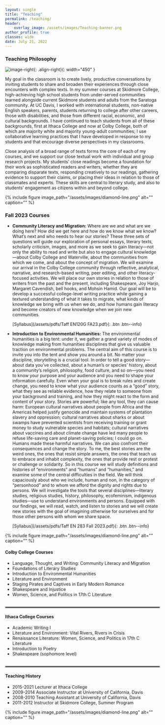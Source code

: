 ```yaml
---
layout: single
title: "Teaching"
permalink: /teaching/
header:
    overlay_image: /assets/images/Teaching-banner.png
author_profile: true
classes: wide
date: July 21, 2022
---
```


### Teaching Philosophy

![image-right](/assets/images/20140509_dyani_taff_5060.jpg){: .align-right}{: width="450" }

My goal in the classroom is to create lively, productive conversations by inviting students to share and broaden their experiences through close encounters with complex texts. In my summer courses at Skidmore College, high-achieving high school students from under-served communities learned alongside current Skidmore students and adults from the Saratoga community. At UC Davis, I worked with international students, non-native English speakers, parents, students returning to college after other careers, those with disabilities, and those from different racial, economic, and cultural backgrounds. I have continued to teach students from all of these backgrounds, first at Ithaca College and now at Colby College, both of which are majority white and majority young-adult communities; I use collaborative learning practices that I have developed in response to my students and that encourage diverse perspectives in my classrooms.

Close analysis of a broad range of texts forms the core of each of my courses, and we support our close textual work with individual and group research projects. My students’ close readings become a foundation for their work as sophisticated readers and writers, whether they are comparing disparate texts, responding creatively to our readings, gathering evidence to support their claims, or placing their ideas in relation to those of classmates and experts. These skills are central to literary study, and also to students’ engagement as citizens within and beyond college.

{% include figure image_path="/assets/images/diamond-line.png" alt="" caption="" %}

### Fall 2023 Courses 

- **Community Literacy and Migration:** Where are we and what are we doing here? How did we get here and how do we know what we know? What’s next and who needs to hear our stories? These three sets of questions will guide our exploration of personal essays, literary texts, scholarly criticism, images, and more as we seek to gain literacy—not only the ability to read and write but also to engage cultural knowledge—about Colby College and Waterville, about the communities from which we come, and about the concept of migration. We will examine our arrival in the Colby College community through reflective, analytical, narrative, and research-based writing, peer editing, and other literacy-focused activities. We will place our own stories in relation to those of writers from the past and the present, including Shakespeare, Joy Harjo, Margaret Cavendish, bell hooks, and Mohsin Hamid. Our goal will be to develop a successful college-level writing practice while gaining a textured understanding of what it takes to migrate, what kinds of knowledge we bring with us when we do, and how humans gain literacy and become creators of new knowledge when we join new communities.

     [Syllabus](/assets/pdfs/Taff EN120G FA23.pdf){: .btn .btn--info}


- **Introduction to Environmental Humanities:** The environmental humanities is a big tent: under it, we gather a grand variety of modes of knowledge making from humanities disciplines that give us valuable traction on environmental problems. The central aim of this course is to invite you into the tent and show you around a bit. No matter your discipline, storytelling is a crucial tool. In order to tell a good story—about data you’ve collected, about a human’s or species’ history, about a community’s religion, philosophy, food culture, and so on—you need to know your purpose and your audience and you need to shape your information carefully. Even when your goal is to break rules and create change, you need to know what your audience counts as a “good” story, what they see as reliable evidence, how they relate to someone from your background and training, and how they might react to the form and content of your story. Stories are powerful; like any tool, they can cause harm: European cultural narratives about people from Africa and the Americas helped justify genocide and maintain systems of plantation slavery and oppression; cultural narratives about sharks or about swamps have prevented scientists from receiving training or grant money to study vulnerable species and habitats; cultural narratives about vaccines and about climate change have led many people to refuse life-saving care and planet-saving policies; I could go on. Humans made these harmful narratives. We can also confront their consequences and change the story. To me, the best stories are the weird ones, the ones that resist simple answers, the ones that teach us to embrace and inhabit complexity, the ones that provide rest or protest or challenge or solidarity. So in this course we will study definitions and histories of “environments” and “humans” and “humanities,” and examine some of the central difficulties in the field. We will think capaciously about who we include, human and non, in the category of “personhood” and to whom we afford the dignity and rights due to persons. We will investigate the tools that several disciplines—literary studies, religious studies, history, philosophy, ecofeminism, indigenous studies—use to understand environments and persons. Equipped with our findings, we will read, watch, and listen to stories and we will create new stories with the goal of imagining otherwise for ourselves and for those other persons with whom we share space.

     [Syllabus](/assets/pdfs/Taff EN 283 Fall 2023.pdf){: .btn .btn--info}


{% include figure image_path="/assets/images/diamond-line.png" alt="" caption="" %}

#### Colby College Courses

- Language, Thought, and Writing: Community Literacy and Migration
- Foundations of Literary Studies
- Introduction to Environmental Humanities
- Literature and Environment
- Staging Pirates and Captives in Early Modern Romance
- Shakespeare and Injustice
- Women, Science, and Politics in 17th C Literature
<br/><br/>

<hr style="border:2px solid gray">

#### Ithaca College Courses

- Academic Writing I
- Literature and Environment: Vital Rivers, Rivers in Crisis
- Renaissance Literature: Women, Science, and Politics in 17th C Literature
- Introduction to Poetry
- Shakespeare (sophomore level) 
<br/><br/> 

<hr style="border:2px solid gray">

#### Teaching History

- 2015-2021 Lecturer at Ithaca College
- 2009-2014 Associate Instructor at University of California, Davis
- 2008-2010 Teaching Assistant at University of California, Davis
- 2011-2012 Instructor at Skidmore College, Summer Program

{% include figure image_path="/assets/images/diamond-line.png" alt="" caption="" %}     
